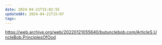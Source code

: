 ```yaml
---
date: 2024-04-21T15:02:55
updatedAt: 2024-04-21T15:07
tags: 
---
```

https://web.archive.org/web/20220121055640/butunclebob.com/ArticleS.UncleBob.PrinciplesOfOod